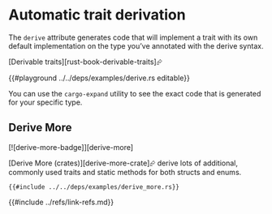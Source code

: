 # Automatic trait derivation

The `derive` attribute generates code that will implement a trait with its own default implementation on the type you’ve annotated with the derive syntax.

[Derivable traits][rust-book-derivable-traits]⮳

{{#playground ../../deps/examples/derive.rs editable}}

You can use the `cargo-expand` utility to see the exact code that is generated for your specific type.

## Derive More

[![derive-more-badge]][derive-more]

[Derive More (crates)][derive-more-crate]⮳ derive lots of additional, commonly used traits and static methods for both structs and enums.

```rust,editable,noplayground
{{#include ../../deps/examples/derive_more.rs}}
```

{{#include ../refs/link-refs.md}}
